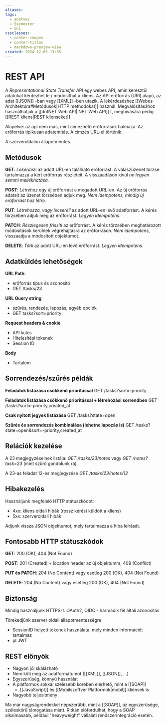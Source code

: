```yaml
---
aliases: 
tags:
  - adatvez
  - 5semester
  - uni
cssclasses:
  - center-images
  - center-titles
  - markdown-preview-view
created: 2024-12-03 13:35
---
```

# REST API

A *Representational State Transfer* API egy webes API, amin keresztül adatokat kérdezhet le / módosíthat a kliens. Az API erőforrás (URI) alapú, az adat [[JSON]] -ban vagy [[XML]] -ben utazik. A lekérdezéshez [[Webes Architektúra#Metódusok|HTTP methodokat]] használ. Megvalósításához használhatjuk a [[dotNET Web API|.NET Web API]] t, meghívására pedig [[REST kliens|REST klienseket]]

Alapelve: az api nem más, mint címezhető erőforrások halmaza.
	Az erőforrás tipikusan adatentitás.
	A címzés URL-el történik.

A szerveroldalon állapotmentes.

## Metódusok

**GET**: *Lekérdezi* az adott URL-en található erőforrást. A válaszüzenet törzse tartalmazza a kért erőforrás részleteit. A visszaadáson kívül *ne legyen semmi mellékhatása.*

**POST**: *Létrehoz* egy új erőforrást a megadott URL-en. Az új erőforrás adatait az üzenet törzsében adjuk meg. *Nem idempotens, mindig új erőforrást hoz létre.*

**PUT**: *Létrehozza, vagy lecseréli* az adott URL-en lévő adatforrást. A kérés törzsében adjuk meg az erőforrást. *Legyen idempotens*.

**PATCH**: *Részlegesen frissíti* az erőforrást. A kérés törzsében meghatározott módosítások kerülnek végrehajtásra az erőforráson. *Nem idempotens*, visszaadja a módosított objektumot.

**DELETE**: *Törli* az adott URL-en levő erőforrást. *Legyen idempotens*.


## Adatküldés lehetőségek

**URL Path**: 
- erőforrás típus és azonosító
- GET /tasks/23

**URL Query string**
- szűrés, rendezés, lapozás, egyéb opciók
- GET tasks?sort=priority

**Request headers & cookie**
- API kulcs
- Hitelesítési tokenek
- Session ID

**Body**
- Tartalom

## Sorrendezés/szűrés példák

**Feladatok listázása csökkenő prioritással**
	GET /tasks?sort=-priority

**Feladatok listázása csökkenő prioritással +  létrehozási sorrendben**
	GET /tasks?sort=-priority,created_at

**Csak nyitott jegyek listázása**
	GET /tasks?state=open

**Szűrés és sorrendezés kombinálása (lehetne lapozás is)**
	GET /tasks?state=open&sort=-priority,created_at

## Relációk kezelése

A 23 megjegyzéseinek listája:
	*GET /tasks/23/notes*
		vagy
	*GET /notes?task=23* (mint szűrő gondolunk rá)

A 23-as feladat 12-es megjegyzése
	*GET /tasks/23/notes/12*

## Hibakezelés

Használjunk megfelelő HTTP státuszkódot:
- 4xx: kliens oldali hibák (rossz kérést küldött a kliens)
- 5xx: szerveroldali hibák

Adjunk vissza JSON objektumot, mely tartalmazza a hiba leírását.


## Fontosabb HTTP státuszkódok

**GET**:
	200 (OK), 404 (Not Found)

**POST**:
	201 (Created) + location header az új objektumra, 409 (Conflict)

**PUT és PATCH**:
	204 (No Content) vagy esetleg 200 (OK), 404 (Not Found)

**DELETE**:
	204 (No Content) vagy esetleg 200 (OK), 404 (Not Found)


## Biztonság

Mindig használjunk HTTPS-t. 
OAuth2, OIDC - harmadik fél általi azonosítás

Törekedjünk szerver oldali állapotmentességre
- SessionID helyett tokenek használata, mely minden információt tartalmaz
- pl JWT


## REST előnyök

- Nagyon jól skálázható
- Nem köti meg az adatformátumot ([[XML]], [[JSON]], ...)
- Egyszerűség, könnyű használat
- A platformok sokkal szélesebb körében elérhető, mint a [[SOAP]]
	- [[JavaScript]] és [[Mobilszoftver Platformok|mobil]] kliensek is
- Nagyobb teljesítmény


Ma már nagyságrendekkel népszerűbb, mint a [[SOAP]], az egyszerűsége, széleskörű támogatása miatt. Ritkán előfordulhat, hogy a SOAP alkalmasabb, például "heavyweight" vállalati rendszerintegráció esetén.
